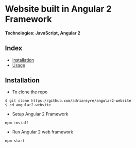 # Website built in Angular 2 Framework
#### Technologies: JavaScript, Angular 2

## Index
* [Installation](#Install)
* [Usage](#Usage)

## <a name="Install">Installation</a>
* To clone the repo
```shell
$ git clone https://github.com/adrianeyre/angular2-website
$ cd angular2-website
```

* Setup Angular 2 Framework
```shell
npm install
```

* Run Angular 2 web framework
```
npm start
```
